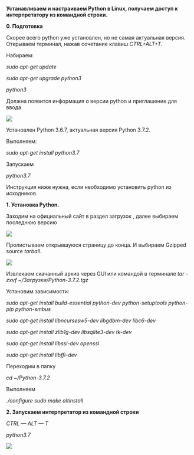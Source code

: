 **Устанавливаем и настраиваем Python в Linux, получаем доступ к интерпретатору из командной строки.**

**0.	Подготовка**

Скорее всего python уже установлен, но не самая актуальная версия.
Открываем терминал, нажав сочетание клавиш
*CTRL+ALT+T*.

Набираем:

*sudo apt-get update*

*sudo apt-get upgrade python3*

*python3*

Должна появится информация о версии python и приглашение для ввода

![](https://github.com/AlyonaZh/guides/blob/master/python/pics/linux/python_info.jpg?raw=true)

Установлен Python 3.6.7, актуальная версия Python 3.7.2.

Выполняем:

*sudo apt-get install python3.7*

Запускаем

*python3.7*

Инструкция ниже нужна, если необходимо установить python из исходников.

**1.	Установка Python.**

Заходим на официальный сайт в раздел загрузок [](https://www.python.org/downloads/), далее выбираем последнюю версию

![](https://github.com/AlyonaZh/guides/blob/master/python/pics/linux/instalation.jpg?raw=true)

Пролистываем открывшуюся страницу до конца. И выбираем Gzipped source *tarball*.

![](https://github.com/AlyonaZh/guides/blob/master/python/pics/linux/gzipped_source_toolbar.jpg?raw=true)

Извлекаем скачанный архив через GUI или командой в терминале
*tar -zxvf ~/Загрузки/Python-3.7.2.tgz*

Установим зависимости:

*sudo apt-get install build-essential python-dev python-setuptools python-pip python-smbus*

*sudo apt-get install libncursesw5-dev libgdbm-dev libc6-dev*

*sudo apt-get install zlib1g-dev libsqlite3-dev tk-dev*

*sudo apt-get install libssl-dev openssl*

*sudo apt-get install libffi-dev*

Переходим в папку

*cd ~/Python-3.7.2*

Выполняем

 *./configure*
*sudo make altinstall*

**2.	Запускаем интерпретатор из командной строки**

*CTRL — ALT — T*

*python3.7*

![](https://github.com/AlyonaZh/guides/blob/master/python/pics/linux/launch.jpg?raw=true)
